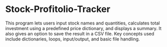 # Stock-Profitolio-Tracker
This program lets users input stock names and quantities, calculates total investment using a predefined price dictionary, and displays a summary. It also gives an option to save the result in a CSV file. Key concepts used include dictionaries, loops, input/output, and basic file handling.
